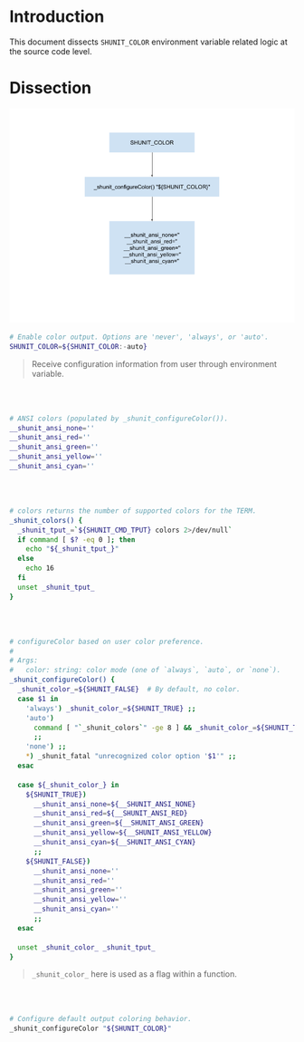 # Introduction

This document dissects `SHUNIT_COLOR` environment variable related logic at the source code level.


# Dissection

![SHUNIT_COLOR](../assets/SHUNIT_COLOR.png)

<!--
Google Drawing reference:
https://docs.google.com/drawings/d/1z99cjAzNes3LS5u6rdDIj-NNoxd_baQtpNxP4qpEa70/edit?usp=drive_web&ouid=107636480068971277726
-->

``` bash
# Enable color output. Options are 'never', 'always', or 'auto'.
SHUNIT_COLOR=${SHUNIT_COLOR:-auto}
```
> Receive configuration information from user through environment variable.

<br/><br/>

``` bash
# ANSI colors (populated by _shunit_configureColor()).
__shunit_ansi_none=''
__shunit_ansi_red=''
__shunit_ansi_green=''
__shunit_ansi_yellow=''
__shunit_ansi_cyan=''
```
<br/><br/>

``` bash
# colors returns the number of supported colors for the TERM.
_shunit_colors() {
  _shunit_tput_=`${SHUNIT_CMD_TPUT} colors 2>/dev/null`
  if command [ $? -eq 0 ]; then
    echo "${_shunit_tput_}"
  else
    echo 16
  fi
  unset _shunit_tput_
}
```

<br/><br/>

``` bash
# configureColor based on user color preference.
#
# Args:
#   color: string: color mode (one of `always`, `auto`, or `none`).
_shunit_configureColor() {
  _shunit_color_=${SHUNIT_FALSE}  # By default, no color.
  case $1 in
    'always') _shunit_color_=${SHUNIT_TRUE} ;;
    'auto')
      command [ "`_shunit_colors`" -ge 8 ] && _shunit_color_=${SHUNIT_TRUE}
      ;;
    'none') ;;
    *) _shunit_fatal "unrecognized color option '$1'" ;;
  esac

  case ${_shunit_color_} in
    ${SHUNIT_TRUE})
      __shunit_ansi_none=${__SHUNIT_ANSI_NONE}
      __shunit_ansi_red=${__SHUNIT_ANSI_RED}
      __shunit_ansi_green=${__SHUNIT_ANSI_GREEN}
      __shunit_ansi_yellow=${__SHUNIT_ANSI_YELLOW}
      __shunit_ansi_cyan=${__SHUNIT_ANSI_CYAN}
      ;;
    ${SHUNIT_FALSE})
      __shunit_ansi_none=''
      __shunit_ansi_red=''
      __shunit_ansi_green=''
      __shunit_ansi_yellow=''
      __shunit_ansi_cyan=''
      ;;
  esac

  unset _shunit_color_ _shunit_tput_
}
```
> `_shunit_color_` here is used as a flag within a function.

<br/><br/>


``` bash
# Configure default output coloring behavior.
_shunit_configureColor "${SHUNIT_COLOR}"
```
